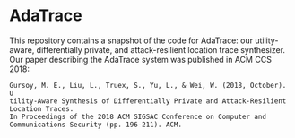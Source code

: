 # AdaTrace

This repository contains a snapshot of the code for AdaTrace: our utility-aware, differentially private, and attack-resilient location trace synthesizer. Our paper describing the AdaTrace system was published in ACM CCS 2018:

```
Gursoy, M. E., Liu, L., Truex, S., Yu, L., & Wei, W. (2018, October). U
tility-Aware Synthesis of Differentially Private and Attack-Resilient Location Traces. 
In Proceedings of the 2018 ACM SIGSAC Conference on Computer and Communications Security (pp. 196-211). ACM.
```
